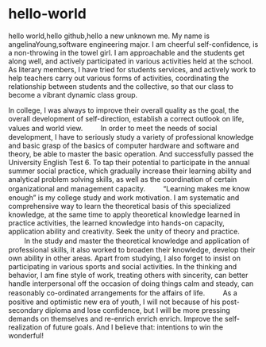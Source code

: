 # hello-world
hello world,hello github,hello a new unknown me.
My name is angelinaYoung,software engineering major. I am cheerful self-confidence, is a non-throwing in the towel girl. I am approachable and the students get along well, and actively participated in various activities held at the school. As literary members, I have tried for students services, and actively work to help teachers carry out various forms of activities, coordinating the relationship between students and the collective, so that our class to become a vibrant dynamic class group.

In college, I was always to improve their overall quality as the goal, the overall development of self-direction, establish a correct outlook on life, values and world view.
　　
In order to meet the needs of social development, I have to seriously study a variety of professional knowledge and basic grasp of the basics of computer hardware and software and theory, be able to master the basic operation. And successfully passed  the University English Test 6. To tap their potential to participate in the annual summer social practice, which gradually increase their learning ability and analytical problem solving skills, as well as the coordination of certain organizational and management capacity.
　　
“Learning makes me know enough” is my college study and work motivation. I am systematic and comprehensive way to learn the theoretical basis of this specialized knowledge, at the same time to apply theoretical knowledge learned in practice activities, the learned knowledge into hands-on capacity, application ability and creativity. Seek the unity of theory and practice.
　　
In the study and master the theoretical knowledge and application of professional skills, it also worked to broaden their knowledge, develop their own ability in other areas. Apart from studying, I also forget to insist on participating in various sports and social activities. In the thinking and behavior, I am fine style of work, treating others with sincerity, can better handle interpersonal off the occasion of doing things calm and steady, can reasonably co-ordinated arrangements for the affairs of life.
　　
As a positive and optimistic new era of youth, I will not because of his post-secondary diploma and lose confidence, but I will be more pressing demands on themselves and re-enrich enrich enrich. Improve the self-realization of future goals. And I believe that: intentions to win the wonderful!
